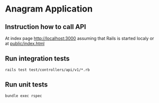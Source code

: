 # Anagram Application

## Instruction how to call API

At index page [http://localhost:3000](http://localhost:3000) assuming that Rails is started localy or at [public/index.html](public/index.html)

## Run integration tests

`rails test test/controllers/api/v1/*.rb`

## Run unit tests

`bundle exec rspec`